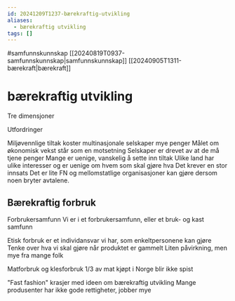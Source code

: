 ```yaml
---
id: 20241209T1237-bærekraftig-utvikling
aliases:
  - bærekraftig utvikling
tags: []
---
```


#samfunnskunnskap [[20240819T0937-samfunnskunnskap|samfunnskunnskap]] [[20240905T1311-bærekraft|bærekraft]]

# bærekraftig utvikling

Tre dimensjoner

Utfordringer

Miljøvennlige tiltak koster multinasjonale selskaper mye penger
Målet om økonomisk vekst står som en motsetning
Selskaper er drevet av at de må tjene penger
Mange er uenige, vanskelig å sette inn tiltak
Ulike land har ulike interesser og er uenige om hvem som skal gjøre hva
Det krever en stor innsats
Det er lite FN og mellomstatlige organisasjoner kan gjøre dersom noen bryter avtalene.

## Bærekraftig forbruk

Forbrukersamfunn
Vi er i et forbrukersamfunn, eller et bruk- og kast samfunn

Etisk forbruk er et individansvar vi har, som enkeltpersonene kan gjøre
Tenke over hva vi skal gjøre når produktet er gammelt
Liten påvirkning, men mye fra mange folk

Matforbruk og klesforbruk
1/3 av mat kjøpt i Norge blir ikke spist

"Fast fashion" krasjer med ideen om bærekraftig utvikling
Mange produsenter har ikke gode rettigheter, jobber mye
